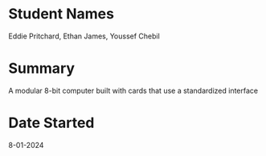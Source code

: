 # Student Names 
Eddie Pritchard, Ethan James, Youssef Chebil

# Summary
A modular 8-bit computer built with cards that use a standardized interface

# Date Started
8-01-2024

